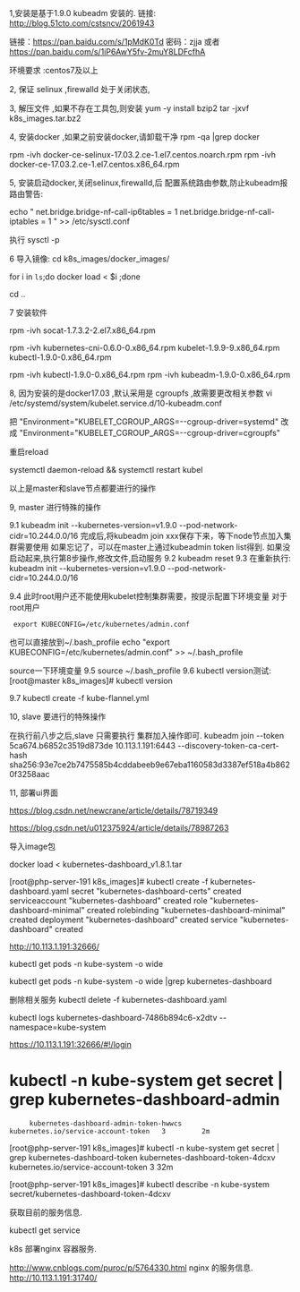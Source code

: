 
1,安装是基于1.9.0 kubeadm 安装的. 链接: http://blog.51cto.com/cstsncv/2061943

链接：https://pan.baidu.com/s/1pMdK0Td 密码：zjja
或者 https://pan.baidu.com/s/1iP6AwY5fv-2muY8LDFcfhA 


环境要求 :centos7及以上

2, 保证 selinux ,firewalld 处于关闭状态,

3, 解压文件 ,如果不存在工具包,则安装  yum -y install bzip2 
   tar -jxvf k8s_images.tar.bz2

4, 安装docker ,如果之前安装docker,请卸载干净  rpm -qa |grep docker 

rpm -ivh docker-ce-selinux-17.03.2.ce-1.el7.centos.noarch.rpm
rpm -ivh docker-ce-17.03.2.ce-1.el7.centos.x86_64.rpm
  

5,  安装启动docker,关闭selinux,firewalld,后
配置系统路由参数,防止kubeadm报路由警告:

echo "
net.bridge.bridge-nf-call-ip6tables = 1
net.bridge.bridge-nf-call-iptables = 1
" >> /etc/sysctl.conf

执行 sysctl -p


6 导入镜像:
   cd k8s_images/docker_images/

   for i in `ls`;do docker load < $i ;done

cd ..

7 安装软件

rpm -ivh socat-1.7.3.2-2.el7.x86_64.rpm

rpm -ivh kubernetes-cni-0.6.0-0.x86_64.rpm  kubelet-1.9.9-9.x86_64.rpm  kubectl-1.9.0-0.x86_64.rpm

rpm -ivh kubectl-1.9.0-0.x86_64.rpm
rpm -ivh kubeadm-1.9.0-0.x86_64.rpm


8,  因为安装的是docker17.03 ,默认采用是 cgroupfs ,故需要更改相关参数
vi /etc/systemd/system/kubelet.service.d/10-kubeadm.conf

把 "Environment="KUBELET_CGROUP_ARGS=--cgroup-driver=systemd" 改成 "Environment="KUBELET_CGROUP_ARGS=--cgroup-driver=cgroupfs"

重启reload

systemctl daemon-reload && systemctl restart kubel


以上是master和slave节点都要进行的操作


9, master 进行特殊的操作

9.1    kubeadm init --kubernetes-version=v1.9.0 --pod-network-cidr=10.244.0.0/16
完成后,将kubeadm join xxx保存下来，等下node节点加入集群需要使用
如果忘记了，可以在master上通过kubeadmin token list得到.
如果没启动起来,执行第8步操作,修改文件,启动服务
9.2    kubeadm reset
9.3
在重新执行:
kubeadm init --kubernetes-version=v1.9.0 --pod-network-cidr=10.244.0.0/16

9.4
此时root用户还不能使用kubelet控制集群需要，按提示配置下环境变量
对于root用户

     export KUBECONFIG=/etc/kubernetes/admin.conf
也可以直接放到~/.bash_profile
    echo "export KUBECONFIG=/etc/kubernetes/admin.conf" >> ~/.bash_profile


source一下环境变量
9.5
source ~/.bash_profile
9.6
kubectl version测试:
[root@master k8s_images]# kubectl version


9.7
kubectl create -f kube-flannel.yml


10,  slave 要进行的特殊操作

在执行前八步之后,slave 只需要执行 集群加入操作即可.
   kubeadm join --token 5ca674.b6852c3519d873de 10.113.1.191:6443 --discovery-token-ca-cert-hash sha256:93e7ce2b7475585b4cddabeeb9e67eba1160583d3387ef518a4b8620f3258aac




11, 部署ui界面

https://blog.csdn.net/newcrane/article/details/78719349

https://blog.csdn.net/u012375924/article/details/78987263



导入image包

docker load < kubernetes-dashboard_v1.8.1.tar

[root@php-server-191 k8s_images]# kubectl create -f kubernetes-dashboard.yaml
secret "kubernetes-dashboard-certs" created
serviceaccount "kubernetes-dashboard" created
role "kubernetes-dashboard-minimal" created
rolebinding "kubernetes-dashboard-minimal" created
deployment "kubernetes-dashboard" created
service "kubernetes-dashboard" created



http://10.113.1.191:32666/

kubectl get pods -n kube-system -o wide

kubectl get pods -n kube-system -o wide |grep kubernetes-dashboard

删除相关服务 
kubectl delete -f kubernetes-dashboard.yaml


kubectl  logs kubernetes-dashboard-7486b894c6-x2dtv --namespace=kube-system


https://10.113.1.191:32666/#!/login






# kubectl -n kube-system get secret | grep kubernetes-dashboard-admin
         kubernetes-dashboard-admin-token-hwwcs           kubernetes.io/service-account-token   3         2m

[root@php-server-191 k8s_images]# kubectl -n kube-system get secret | grep kubernetes-dashboard-token
kubernetes-dashboard-token-4dcxv                 kubernetes.io/service-account-token   3         32m

[root@php-server-191 k8s_images]# kubectl describe -n kube-system secret/kubernetes-dashboard-token-4dcxv



获取目前的服务信息.

kubectl get service


k8s 部署nginx 容器服务.

http://www.cnblogs.com/puroc/p/5764330.html
nginx 的服务信息.
http://10.113.1.191:31740/


 

